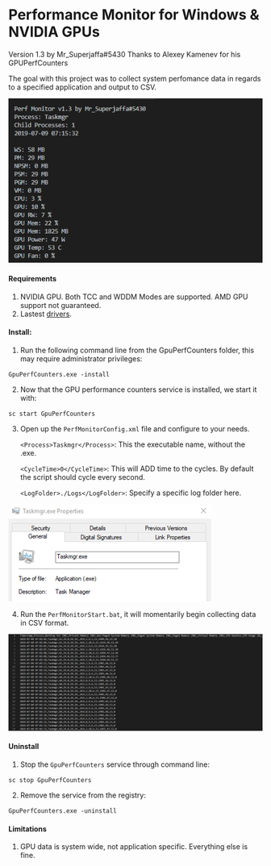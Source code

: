 # Performance Monitor for Windows & NVIDIA GPUs
Version 1.3 by Mr_Superjaffa#5430
Thanks to Alexey Kamenev for his GPUPerfCounters

The goal with this project was to collect system perfomance data in regards to a specified application and output to CSV.

![Perf Monitor](doc/images/2.png)

#### Requirements
1. NVIDIA GPU. Both TCC and WDDM Modes are supported. AMD GPU support not guaranteed.
2. Lastest [drivers](http://www.nvidia.com/Download/index.aspx).

#### Install:
1. Run the following command line from the GpuPerfCounters folder, this may require administrator privileges:
```
GpuPerfCounters.exe -install
```
2. Now that the GPU performance counters service is installed, we start it with:
```
sc start GpuPerfCounters
```
3. Open up the `PerfMonitorConfig.xml` file and configure to your needs.

    `<Process>Taskmgr</Process>`: This the executable name, without the .exe.

    `<CycleTime>0</CycleTime>`: This will ADD time to the cycles. By default the script should cycle every second.

    `<LogFolder>./Logs</LogFolder>`: Specify a specific log folder here.

![Process Name](doc/images/1.png)
    
4. Run the `PerfMonitorStart.bat`, it will momentarily begin collecting data in CSV format.

![CSV Data](doc/images/3.png)

#### Uninstall
1. Stop the `GpuPerfCounters` service through command line:
```
sc stop GpuPerfCounters
```
2. Remove the service from the registry:
```
GpuPerfCounters.exe -uninstall
```

#### Limitations

1. GPU data is system wide, not application specific. Everything else is fine.
